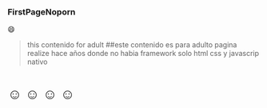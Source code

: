 ### FirstPageNoporn
:smile:
> this contenido for adult
##este contenido es para adulto pagina realize hace años donde no habia framework solo html css y javascrip nativo
# :relaxed: :relaxed: :relaxed: :relaxed:
